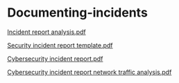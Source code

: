 # Documenting-incidents
[Incident report analysis.pdf](https://github.com/KalaniIbarra/Documenting-incidents/files/13775514/Incident.report.analysis.pdf)


[Security incident report template.pdf](https://github.com/KalaniIbarra/Documenting-incidents/files/13775515/Security.incident.report.template.pdf)


[Cybersecurity incident report.pdf](https://github.com/KalaniIbarra/Documenting-incidents/files/13775518/Cybersecurity.incident.report.pdf)


[Cybersecurity incident report network traffic analysis.pdf](https://github.com/KalaniIbarra/Documenting-incidents/files/13775522/Cybersecurity.incident.report.network.traffic.analysis.pdf)
